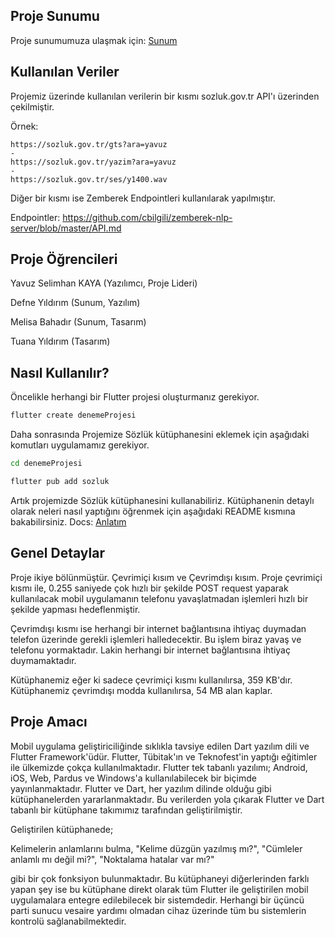 ## Proje Sunumu
Proje sunumumuza ulaşmak için: [Sunum](https://cidqu.net/Son_Sunum.pdf)

## Kullanılan Veriler

Projemiz üzerinde kullanılan verilerin bir kısmı sozluk.gov.tr API'ı üzerinden çekilmiştir.

Örnek:
```
https://sozluk.gov.tr/gts?ara=yavuz
-
https://sozluk.gov.tr/yazim?ara=yavuz
-
https://sozluk.gov.tr/ses/y1400.wav
```

Diğer bir kısmı ise Zemberek Endpointleri kullanılarak yapılmıştır.

Endpointler: https://github.com/cbilgili/zemberek-nlp-server/blob/master/API.md

## Proje Öğrencileri

Yavuz Selimhan KAYA (Yazılımcı, Proje Lideri)

Defne Yıldırım (Sunum, Yazılım)

Melisa Bahadır (Sunum, Tasarım)

Tuana Yıldırım (Tasarım)

## Nasıl Kullanılır?

Öncelikle herhangi bir Flutter projesi oluşturmanız gerekiyor.

```bash
flutter create denemeProjesi
```

Daha sonrasında Projemize Sözlük kütüphanesini eklemek için aşağıdaki komutları uygulamamız gerekiyor.

```bash
cd denemeProjesi
```
```bash
flutter pub add sozluk
```

Artık projemizde Sözlük kütüphanesini kullanabiliriz. Kütüphanenin detaylı olarak neleri nasıl yaptığını öğrenmek için aşağıdaki README kısmına bakabilirsiniz.
Docs: [Anlatım](https://github.com/CidQu/sozluk/blob/main/READMETR.md)

## Genel Detaylar

Proje ikiye bölünmüştür. Çevrimiçi kısım ve Çevrimdışı kısım. Proje çevrimiçi kısmı ile, 0.255 saniyede çok hızlı bir şekilde POST request yaparak kullanılacak mobil uygulamanın telefonu yavaşlatmadan işlemleri hızlı bir şekilde yapması hedeflenmiştir.

Çevrimdışı kısmı ise herhangi bir internet bağlantısına ihtiyaç duymadan telefon üzerinde gerekli işlemleri halledecektir. Bu işlem biraz yavaş ve telefonu yormaktadır. Lakin herhangi bir internet bağlantısına ihtiyaç duymamaktadır.

Kütüphanemiz eğer ki sadece çevrimiçi kısmı kullanılırsa, 359 KB'dır.
Kütüphanemiz çevrimdışı modda kullanılırsa, 54 MB alan kaplar.

## Proje Amacı

Mobil uygulama geliştiriciliğinde sıklıkla tavsiye edilen Dart yazılım dili ve Flutter Framework'üdür. Flutter, Tübitak'ın ve Teknofest'in yaptığı eğitimler ile ülkemizde çokça kullanılmaktadır. Flutter tek tabanlı yazılımı; Android, iOS, Web, Pardus ve Windows'a kullanılabilecek bir biçimde yayınlanmaktadır. Flutter ve Dart, her yazılım dilinde olduğu gibi kütüphanelerden yararlanmaktadır. Bu verilerden yola çıkarak Flutter ve Dart tabanlı bir kütüphane takımımız tarafından geliştirilmiştir. 

Geliştirilen kütüphanede;

Kelimelerin anlamlarını bulma,
"Kelime düzgün yazılmış mı?",
"Cümleler anlamlı mı değil mi?",
"Noktalama hatalar var mı?" 

gibi bir çok fonksiyon bulunmaktadır. Bu kütüphaneyi diğerlerinden farklı yapan şey ise bu kütüphane direkt olarak tüm Flutter ile geliştirilen mobil uygulamalara entegre edilebilecek bir sistemdedir. Herhangi bir üçüncü parti sunucu vesaire yardımı olmadan cihaz üzerinde tüm bu sistemlerin kontrolü sağlanabilmektedir.
